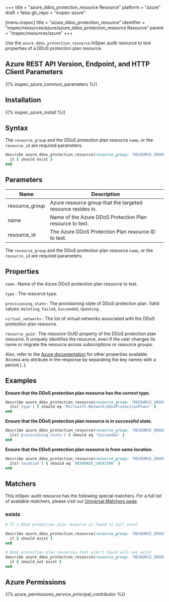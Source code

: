 +++
title = "azure_ddos_protection_resource Resource"
platform = "azure"
draft = false
gh_repo = "inspec-azure"

[menu.inspec]
title = "azure_ddos_protection_resource"
identifier = "inspec/resources/azure/azure_ddos_protection_resource Resource"
parent = "inspec/resources/azure"
+++

Use the `azure_ddos_protection_resource` InSpec audit resource to test properties of a DDoS protection plan resource.

## Azure REST API Version, Endpoint, and HTTP Client Parameters

{{% inspec_azure_common_parameters %}}

## Installation

{{% inspec_azure_install %}}

## Syntax

The `resource_group` and the DDoS protection plan resource `name`, or the `resource_id` are required parameters.

```ruby
describe azure_ddos_protection_resource(resource_group: 'RESOURCE_GROUP', name: 'DDOS_PROTECTION_PLAN_NAME') do
  it { should exist }
end
```

 ## Parameters

| Name                           | Description                                                  |
|--------------------------------|--------------------------------------------------------------|
| resource_group                 | Azure resource group that the targeted resource resides in.  |
| name                           | Name of the Azure DDoS Protection Plan resource to test.     |
| resource_id                    | The Azure DDoS Protection Plan resource ID to test.          |


The `resource_group` and the DDoS protection plan resource `name`, or the `resource_id` are required parameters.

## Properties

`name`
: Name of the Azure DDoS protection plan resource to test.

`type`
: The resource type.

`provisioning_state`
: The provisioning state of DDoS protection plan. Valid values: `Deleting`, `Failed`, `Succeeded`, `Updating`.

`virtual_networks`
: The list of virtual networks associated with the DDoS protection plan resource.

`resource_guid`
: The resource GUID property of the DDoS protection plan resource. It uniquely identifies the resource, even if the user changes its name or migrate the resource across subscriptions or resource groups.


Also, refer to the [Azure documentation](https://docs.microsoft.com/en-us/rest/api/virtualnetwork/ddos-protection-plans/get)
for other properties available.
Access any attribute in the response by separating the key names with a period (`.`).

## Examples

**Ensure that the DDoS protection plan resource has the correct type.**

```ruby
describe azure_ddos_protection_resource(resource_group: 'RESOURCE_GROUP', name: 'DDOS_PROTECTION_PLAN_NAME') do
  its('type') { should eq 'Microsoft.Network/ddosProtectionPlans' }
end
```

**Ensure that the DDoS protection plan resource is in successful state.**

```ruby
describe azure_ddos_protection_resource(resource_group: 'RESOURCE_GROUP', name: 'DDOS_PROTECTION_PLAN_NAME') do
  its('provisioning_state') { should eq 'Succeeded' }
end
```

**Ensure that the DDoS protection plan resource is from same location.**

```ruby
describe azure_ddos_protection_resource(resource_group: 'RESOURCE_GROUP', name: 'DDOS_PROTECTION_PLAN_NAME') do
  its('location') { should eq `RESOURCE_LOCATION` }
end
```

## Matchers

This InSpec audit resource has the following special matchers. For a full list of available matchers, please visit our [Universal Matchers page](/inspec/matchers/).

### exists

```ruby
# If a DDoS protection plan resource is found it will exist

describe azure_ddos_protection_resource(resource_group: 'RESOURCE_GROUP', name: 'DDOS_PROTECTION_PLAN_NAME') do
  it { should exist }
end

# DDoS protection plan resources that aren't found will not exist
describe azure_ddos_protection_resource(resource_group: 'RESOURCE_GROUP', name: 'DDOS_PROTECTION_PLAN_NAME') do
  it { should_not exist }
end
```

## Azure Permissions

{{% azure_permissions_service_principal_contributor %}}
